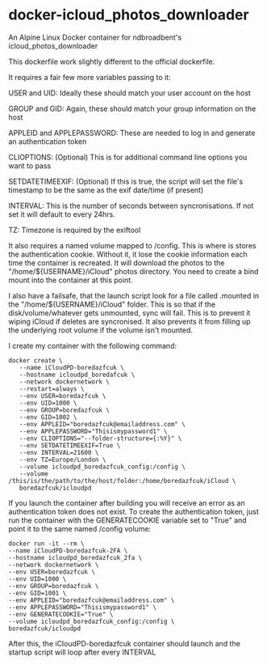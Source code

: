 # docker-icloud_photos_downloader
An Alpine Linux Docker container for ndbroadbent's icloud_photos_downloader

This dockerfile work slightly different to the official dockerfile.

It requires a fair few more variables passing to it:

USER and UID: Ideally these should match your user account on the host

GROUP and GID: Again, these should match your group information on the host

APPLEID and APPLEPASSWORD: These are needed to log in and generate an authentication token

CLIOPTIONS: (Optional) This is for additional command line options you want to pass

SETDATETIMEEXIF: (Optional) If this is true, the script will set the file's timestamp to be the same as the exif date/time (if present)

INTERVAL: This is the number of seconds between syncronisations. If not set it will default to every 24hrs.

TZ: Timezone is required by the exiftool

It also requires a named volume mapped to /config. This is where is stores the authentication cookie. Without it, it lose the cookie information each time the container is recreated.
It will download the photos to the "/home/${USERNAME}/iCloud" photos directory. You need to create a bind mount into the container at this point.

I also have a failsafe, that the launch script look for a file called .mounted in the "/home/${USERNAME}/iCloud" folder. This is so that if the disk/volume/whatever gets unmounted, sync will fail. This is to prevent it wiping iCloud if deletes are syncronised. It also prevents it from filling up the underlying root volume if the volume isn't mounted.

I create my container with the following command:

```
docker create \
   --name iCloudPD-boredazfcuk \
   --hostname icloudpd_boredafcuk \
   --network dockernetwork \
   --restart=always \
   --env USER=boredazfcuk \
   --env UID=1000 \
   --env GROUP=boredazfcuk \
   --env GID=1002 \
   --env APPLEID="boredazfcuk@emailaddress.com" \
   --env APPLEPASSWORD="Thisismypassword1" \
   --env CLIOPTIONS="--folder-structure={:%Y}" \
   --env SETDATETIMEEXIF=True \
   --env INTERVAL=21600 \
   --env TZ=Europe/London \
   --volume icloudpd_boredazfcuk_config:/config \
   --volume /this/is/the/path/to/the/host/folder:/home/boredazfcuk/iCloud \
   boredazfcuk/icloudpd
   ```
   If you launch the container after building you will receive an error as an authentication token does not exist. To create the authentication token, just run the container with the GENERATECOOKIE variable set to "True" and point it to the same named /config volume:
   ```
   docker run -it --rm \
   --name iCloudPD-boredazfcuk-2FA \
   --hostname icloudpd_boredazfcuk_2fa \
   --network dockernetwork \
   --env USER=boredazfcuk \
   --env UID=1000 \
   --env GROUP=boredazfcuk \
   --env GID=1001 \
   --env APPLEID="boredazfcuk@emailaddress.com" \
   --env APPLEPASSWORD="Thisismypassword1" \
   --env GENERATECOOKIE="True" \
   --volume icloudpd_boredazfcuk_config:/config \
   boredazfcuk/icloudpd
   ```
   After this, the iCloudPD-boredazfcuk container should launch and the startup script will loop after every INTERVAL
